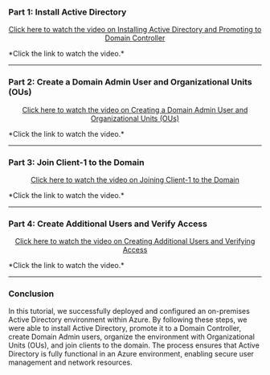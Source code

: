 ### Part 1: Install Active Directory
<p align="center">
  <a href="https://www.youtube.com/watch?v=dlEwCL-hk9M">Click here to watch the video on Installing Active Directory and Promoting to Domain Controller</a>
</p>
*Click the link to watch the video.*

---

### Part 2: Create a Domain Admin User and Organizational Units (OUs)
<p align="center">
  <a href="https://www.youtube.com/watch?v=MLY4QmCw8rU">Click here to watch the video on Creating a Domain Admin User and Organizational Units (OUs)</a>
</p>
*Click the link to watch the video.*

---

### Part 3: Join Client-1 to the Domain
<p align="center">
  <a href="https://www.youtube.com/watch?v=0I8dOcsaoBM">Click here to watch the video on Joining Client-1 to the Domain</a>
</p>
*Click the link to watch the video.*

---

### Part 4: Create Additional Users and Verify Access
<p align="center">
  <a href="https://www.youtube.com/watch?v=Rsxgx2KKQYY">Click here to watch the video on Creating Additional Users and Verifying Access</a>
</p>
*Click the link to watch the video.*

---

### Conclusion

In this tutorial, we successfully deployed and configured an on-premises Active Directory environment within Azure. By following these steps, we were able to install Active Directory, promote it to a Domain Controller, create Domain Admin users, organize the environment with Organizational Units (OUs), and join clients to the domain. The process ensures that Active Directory is fully functional in an Azure environment, enabling secure user management and network resources.
